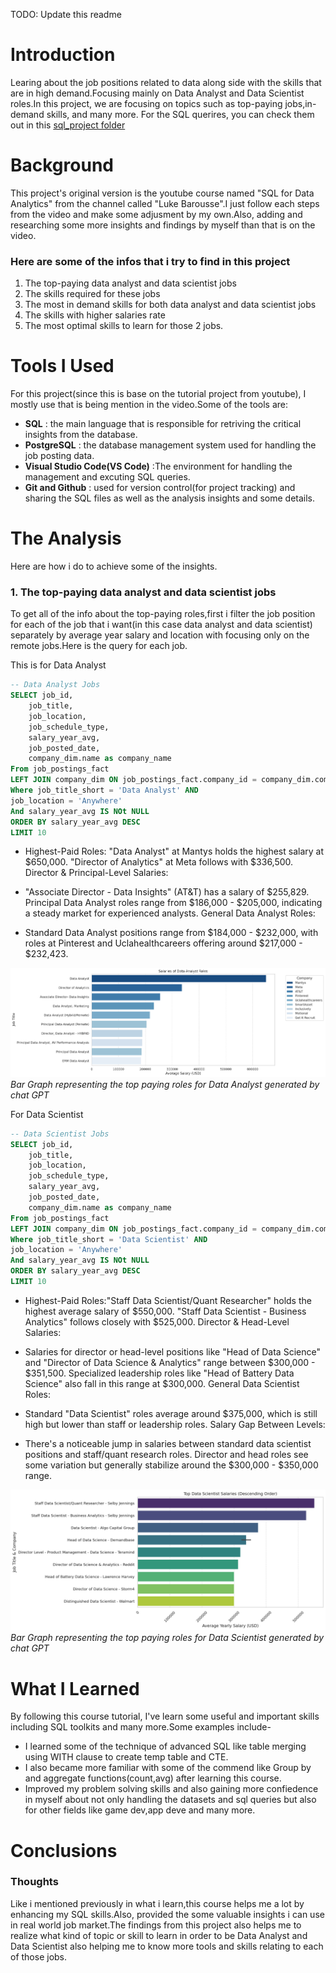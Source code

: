 TODO: Update this readme

# Introduction

Learing about the job positions related to data along side with the skills that are in high demand.Focusing mainly on Data Analyst and Data Scientist roles.In this project, we are focusing on topics such as top-paying jobs,in-demand skills, and many more.
For the SQL querires, you can check them out in this [sql_project folder](/sql_project/)

# Background

This project's original version is the youtube course named "SQL for Data Analytics" from the channel called "Luke Barousse".I just follow each steps from the video and make some adjusment by my own.Also, adding and researching some more insights and findings by myself than that is on the video.

### Here are some of the infos that i try to find in this project

1. The top-paying data analyst and data scientist jobs
2. The skills required for these jobs
3. The most in demand skills for both data analyst and data scientist jobs
4. The skills with higher salaries rate
5. The most optimal skills to learn for those 2 jobs.


# Tools I Used

For this project(since this is base on the tutorial project from youtube), I mostly use that is being mention in the video.Some of the tools are: 

- **SQL** : the main language that is responsible for retriving the critical insights from the database.
- **PostgreSQL** : the database management system used for handling the job posting data.
- **Visual Studio Code(VS Code)** :The environment for handling the management and excuting SQL queries.
- **Git and Github** : used for version control(for project tracking) and sharing the SQL files as well as the analysis insights and some details.

# The Analysis
Here are how i do to achieve some of the insights.

### 1. The top-paying data analyst and data scientist jobs

To get all of the info about the top-paying roles,first i filter the job position for each of the job that i want(in this case data analyst and data scientist) separately by average year salary and location with focusing only on the remote jobs.Here is the query for each job.


This is for Data Analyst 
```sql
-- Data Analyst Jobs
SELECT job_id,
    job_title,
    job_location,
    job_schedule_type,
    salary_year_avg,
    job_posted_date,
    company_dim.name as company_name
From job_postings_fact
LEFT JOIN company_dim ON job_postings_fact.company_id = company_dim.company_id
Where job_title_short = 'Data Analyst' AND
job_location = 'Anywhere'
And salary_year_avg IS NOt NULL
ORDER BY salary_year_avg DESC
LIMIT 10
```
- Highest-Paid Roles: "Data Analyst" at Mantys holds the highest salary at $650,000.
"Director of Analytics" at Meta follows with $336,500.
Director & Principal-Level Salaries:

- "Associate Director - Data Insights" (AT&T) has a salary of $255,829.
Principal Data Analyst roles range from $186,000 - $205,000, indicating a steady market for experienced analysts.
General Data Analyst Roles:

- Standard Data Analyst positions range from $184,000 - $232,000, with roles at Pinterest and Uclahealthcareers offering around $217,000 - $232,423.

![Top paying roles for Data Analyst](images\Salary_Of_DA)
*Bar Graph representing the top paying roles for Data Analyst generated by chat GPT*

For Data Scientist
```sql
-- Data Scientist Jobs
SELECT job_id,
    job_title,
    job_location,
    job_schedule_type,
    salary_year_avg,
    job_posted_date,
    company_dim.name as company_name
From job_postings_fact
LEFT JOIN company_dim ON job_postings_fact.company_id = company_dim.company_id
Where job_title_short = 'Data Scientist' AND
job_location = 'Anywhere'
And salary_year_avg IS NOt NULL
ORDER BY salary_year_avg DESC
LIMIT 10
```
- Highest-Paid Roles:"Staff Data Scientist/Quant Researcher" holds the highest average salary of $550,000.
"Staff Data Scientist - Business Analytics" follows closely with $525,000.
Director & Head-Level Salaries:

- Salaries for director or head-level positions like "Head of Data Science" and "Director of Data Science & Analytics" range between $300,000 - $351,500.
Specialized leadership roles like "Head of Battery Data Science" also fall in this range at $300,000.
General Data Scientist Roles:

- Standard "Data Scientist" roles average around $375,000, which is still high but lower than staff or leadership roles.
Salary Gap Between Levels:

- There's a noticeable jump in salaries between standard data scientist positions and staff/quant research roles.
Director and head roles see some variation but generally stabilize around the $300,000 - $350,000 range.

![Top paying roles for Data Scientist](images\DS_Salaries_By_job)
*Bar Graph representing the top paying roles for Data Scientist generated by chat GPT*

# What I Learned

By following this course tutorial, I've learn some useful and important skills including SQL toolkits and many more.Some examples include- 

- I learned some of the technique of advanced SQL like table merging using WITH clause to create temp table and CTE.
- I also became more familiar with some of the commend like Group by and aggregate functions(count,avg) after learning this  course.
- Improved my problem solving skills and also gaining more confiedence in myself about not only handling the datasets and sql queries but also for other fields like game dev,app deve and many more.



# Conclusions


### Thoughts

Like i mentioned previously in what i learn,this course helps me a lot by enhancing my SQL skills.Also, provided the some valuable insights i can use in real world job market.The findings from this project also helps me to realize what kind of topic or skill to learn in order to be Data Analyst and Data Scientist also helping me to know more tools and skills relating to each of those jobs.